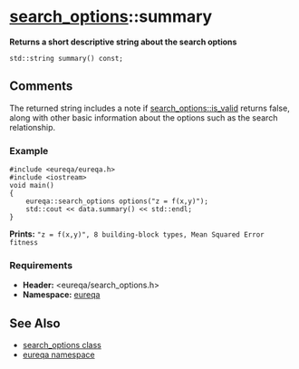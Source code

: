 # [search\_options](doc_search_options.md)::summary #

**Returns a short descriptive string about the search options**

```
std::string summary() const;
```

## Comments ##
The returned string includes a note if [search\_options::is\_valid](doc_search_options_is_valid.md) returns false, along with other basic information about the options such as the search relationship.

### Example ###
```
#include <eureqa/eureqa.h>
#include <iostream>
void main()
{
    eureqa::search_options options("z = f(x,y)");
    std::cout << data.summary() << std::endl;
}
```
**Prints:** `"z = f(x,y)", 8 building-block types, Mean Squared Error fitness`

### Requirements ###
  * **Header:** <eureqa/search\_options.h>
  * **Namespace:** [eureqa](doc_intro.md)

## See Also ##
  * [search\_options class](doc_search_options.md)
  * [eureqa namespace](doc_intro.md)